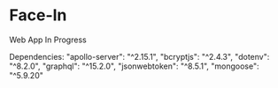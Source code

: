 # Face-In
Web App In Progress

Dependencies:
    "apollo-server": "^2.15.1",
    "bcryptjs": "^2.4.3",
    "dotenv": "^8.2.0",
    "graphql": "^15.2.0",
    "jsonwebtoken": "^8.5.1",
    "mongoose": "^5.9.20"


